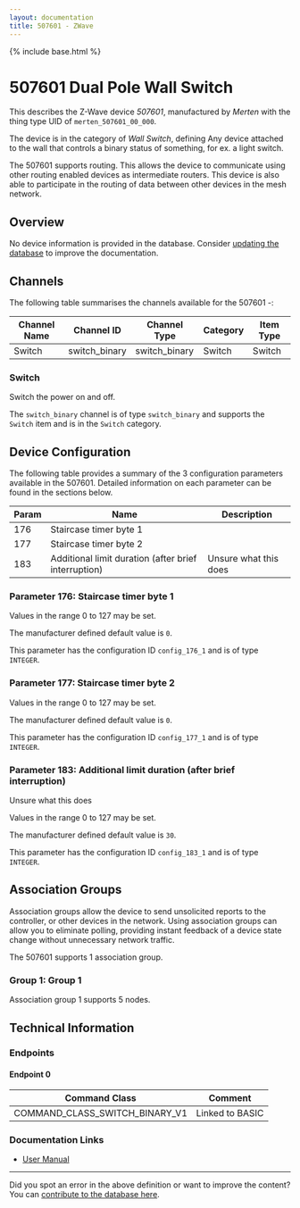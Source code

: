 ```yaml
---
layout: documentation
title: 507601 - ZWave
---
```


{% include base.html %}

# 507601 Dual Pole Wall Switch
This describes the Z-Wave device *507601*, manufactured by *Merten* with the thing type UID of ```merten_507601_00_000```.

The device is in the category of *Wall Switch*, defining Any device attached to the wall that controls a binary status of something, for ex. a light switch.

The 507601 supports routing. This allows the device to communicate using other routing enabled devices as intermediate routers.  This device is also able to participate in the routing of data between other devices in the mesh network.

## Overview

No device information is provided in the database. Consider [updating the database](http://www.cd-jackson.com/index.php/zwave/zwave-device-database/zwave-device-list/devicesummary/399) to improve the documentation.

## Channels

The following table summarises the channels available for the 507601 -:

| Channel Name | Channel ID | Channel Type | Category | Item Type |
|--------------|------------|--------------|----------|-----------|
| Switch | switch_binary | switch_binary | Switch | Switch | 

### Switch
Switch the power on and off.

The ```switch_binary``` channel is of type ```switch_binary``` and supports the ```Switch``` item and is in the ```Switch``` category.



## Device Configuration

The following table provides a summary of the 3 configuration parameters available in the 507601.
Detailed information on each parameter can be found in the sections below.

| Param | Name  | Description |
|-------|-------|-------------|
| 176 | Staircase  timer byte 1 |  |
| 177 | Staircase  timer byte 2 |  |
| 183 | Additional limit duration (after brief interruption) | Unsure what this does |

### Parameter 176: Staircase  timer byte 1



Values in the range 0 to 127 may be set.

The manufacturer defined default value is ```0```.

This parameter has the configuration ID ```config_176_1``` and is of type ```INTEGER```.


### Parameter 177: Staircase  timer byte 2



Values in the range 0 to 127 may be set.

The manufacturer defined default value is ```0```.

This parameter has the configuration ID ```config_177_1``` and is of type ```INTEGER```.


### Parameter 183: Additional limit duration (after brief interruption)

Unsure what this does

Values in the range 0 to 127 may be set.

The manufacturer defined default value is ```30```.

This parameter has the configuration ID ```config_183_1``` and is of type ```INTEGER```.


## Association Groups

Association groups allow the device to send unsolicited reports to the controller, or other devices in the network. Using association groups can allow you to eliminate polling, providing instant feedback of a device state change without unnecessary network traffic.

The 507601 supports 1 association group.

### Group 1: Group 1


Association group 1 supports 5 nodes.

## Technical Information

### Endpoints

#### Endpoint 0

| Command Class | Comment |
|---------------|---------|
| COMMAND_CLASS_SWITCH_BINARY_V1| Linked to BASIC|

### Documentation Links

* [User Manual](https://www.cd-jackson.com/zwave_device_uploads/399/V5075-581-00-web.pdf)

---

Did you spot an error in the above definition or want to improve the content?
You can [contribute to the database here](http://www.cd-jackson.com/index.php/zwave/zwave-device-database/zwave-device-list/devicesummary/399).
